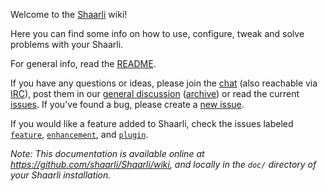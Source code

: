 Welcome to the [Shaarli](https://github.com/shaarli/Shaarli/) wiki!

Here you can find some info on how to use, configure, tweak and solve problems with your Shaarli.

For general info, read the [README](https://github.com/shaarli/Shaarli/blob/master/README.md).

If you have any questions or ideas, please join the [chat](https://gitter.im/shaarli/Shaarli) (also reachable via [IRC](https://irc.gitter.im/)), post them in our [general discussion](https://github.com/shaarli/Shaarli/issues/308) ([archive](https://github.com/shaarli/Shaarli/issues/44)) or read the current [issues](https://github.com/shaarli/Shaarli/issues). If you've found a bug, please create a [new issue](https://github.com/shaarli/Shaarli/issues/new).

If you would like a feature added to Shaarli, check the issues labeled [`feature`](https://github.com/shaarli/Shaarli/labels/feature), [`enhancement`](https://github.com/shaarli/Shaarli/labels/enhancement), and [`plugin`](https://github.com/shaarli/Shaarli/labels/plugin).

_Note: This documentation is available online at https://github.com/shaarli/Shaarli/wiki, and locally in the `doc/` directory of your Shaarli installation._
